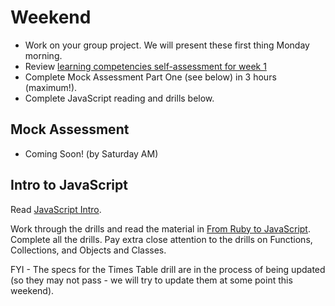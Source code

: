 # Weekend

- Work on your group project. We will present these first thing Monday morning.
- Review [learning competencies self-assessment for week
1](../self-assessments#week-1)
- Complete Mock Assessment Part One (see below) in 3 hours (maximum!).
- Complete JavaScript reading and drills below.

## Mock Assessment
- Coming Soon! (by Saturday AM)

## Intro to JavaScript

Read [JavaScript Intro](../readings/javascript-intro.md).

Work through the drills and read the material in [From Ruby to JavaScript](../../../../javascript-from-ruby-challenge). Complete all the drills. Pay extra close attention to the drills on Functions, Collections, and Objects and Classes.

FYI - The specs for the Times Table drill are in the process of being updated (so they may not pass - we will try to update them at some point this weekend).
